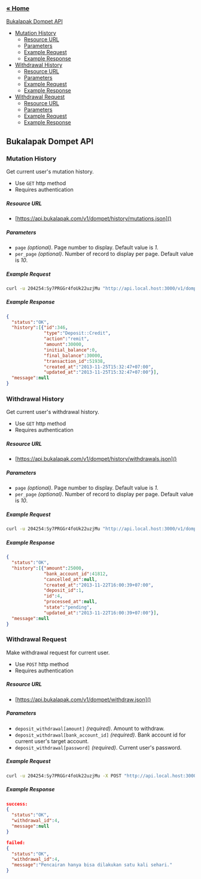 ### [&laquo; Home](README.md)

[Bukalapak Dompet API](#bukalapak-dompet-api)
- [Mutation History](#mutation-history)
  - [Resource URL](#resource-url)
  - [Parameters](#parameters)
  - [Example Request](#example-request)
  - [Example Response](#example-response)
- [Withdrawal History](#withdrawal-history)
  - [Resource URL](#resource-url)
  - [Parameters](#parameters)
  - [Example Request](#example-request)
  - [Example Response](#example-response)
- [Withdrawal Request](#withdrawal-request)
  - [Resource URL](#resource-url)
  - [Parameters](#parameters)
  - [Example Request](#example-request)
  - [Example Response](#example-response)

## Bukalapak Dompet API

### Mutation History
Get current user's mutation history.
+ Use `GET` http method
+ Requires authentication

##### Resource URL
+ [https://api.bukalapak.com/v1/dompet/history/mutations.json]()

##### Parameters
+ `page` *(optional)*. Page number to display. Default value is *1*.
+ `per_page` *(optional)*. Number of record to display per page. Default value is *10*.

##### Example Request
````sh
curl -u 204254:Sy7PRGGr4foUk22uzjMu "http://api.local.host:3000/v1/dompet/history/mutations.json?page=1&per_page=1"

````

##### Example Response
````json
{
  "status":"OK",
  "history":[{"id":346,
              "type":"Deposit::Credit",
              "action":"remit",
              "amount":30000,
              "initial_balance":0,
              "final_balance":30000,
              "transaction_id":51938,
              "created_at":"2013-11-25T15:32:47+07:00",
              "updated_at":"2013-11-25T15:32:47+07:00"}],
  "message":null
}
````

### Withdrawal History
Get current user's withdrawal history.
+ Use `GET` http method
+ Requires authentication

##### Resource URL
+ [https://api.bukalapak.com/v1/dompet/history/withdrawals.json]()

##### Parameters
+ `page` *(optional)*. Page number to display. Default value is *1*.
+ `per_page` *(optional)*. Number of record to display per page. Default value is *10*.

##### Example Request
````sh
curl -u 204254:Sy7PRGGr4foUk22uzjMu "http://api.local.host:3000/v1/dompet/history/withdrawals.json?page=1&per_page=1"

````

##### Example Response
````json
{
  "status":"OK",
  "history":[{"amount":25000,
              "bank_account_id":41812,
              "cancelled_at":null,
              "created_at":"2013-11-22T16:00:39+07:00",
              "deposit_id":1,
              "id":4,
              "processed_at":null,
              "state":"pending",
              "updated_at":"2013-11-22T16:00:39+07:00"}],
  "message":null
}
````

### Withdrawal Request
Make withdrawal request for current user.
+ Use `POST` http method
+ Requires authentication

##### Resource URL
+ [https://api.bukalapak.com/v1/dompet/withdraw.json]()

##### Parameters
+ `deposit_withdrawal[amount]` *(required)*. Amount to withdraw.
+ `deposit_withdrawal[bank_account_id]` *(required)*. Bank account id for current user's target account.
+ `deposit_withdrawal[password]` *(required)*. Current user's password.

##### Example Request
````sh
curl -u 204254:Sy7PRGGr4foUk22uzjMu -X POST "http://api.local.host:3000/v1/dompet/withdraw.json" --data "deposit_withdrawal[amount]=25000&deposit_withdrawal[bank_account_id]=41812&deposit_withdrawal[password]=testing1234"

````

##### Example Response
````json
success:
{
  "status":"OK",
  "withdrawal_id":4,
  "message":null
}

failed:
{
  "status":"OK",
  "withdrawal_id":4,
  "message":"Pencairan hanya bisa dilakukan satu kali sehari."
}

````
